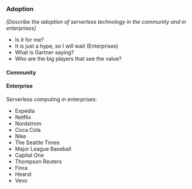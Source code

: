 ### Adoption

*[Describe the adoption of serverless technology in the community and in enterprises]*

* Is it for me?
* It is just a hype, so I will wait (Enterprises)
* What is Gartner saying?
* Who are the big players that see the value?

#### Community



#### Enterprise

Serverless computing in enterprises:

* Expedia
* Netflix
* Nordstrom
* Coca Cola
* Nike
* The Seattle Times
* Major League Baseball
* Capital One
* Thompson Reuters
* Finra
* Hearst
* Vevo


